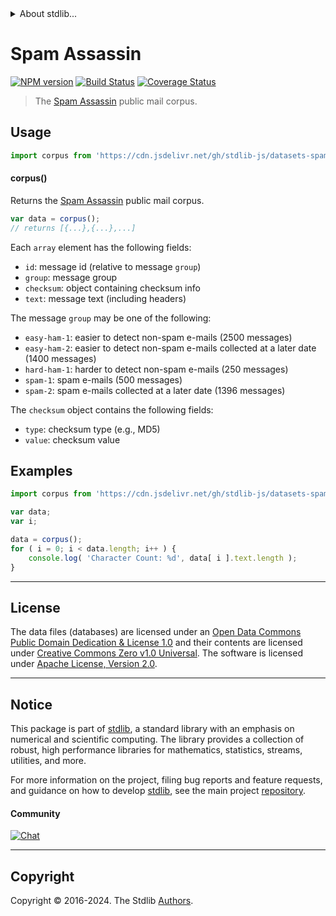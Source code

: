 <!--

@license Apache-2.0

Copyright (c) 2018 The Stdlib Authors.

Licensed under the Apache License, Version 2.0 (the "License");
you may not use this file except in compliance with the License.
You may obtain a copy of the License at

   http://www.apache.org/licenses/LICENSE-2.0

Unless required by applicable law or agreed to in writing, software
distributed under the License is distributed on an "AS IS" BASIS,
WITHOUT WARRANTIES OR CONDITIONS OF ANY KIND, either express or implied.
See the License for the specific language governing permissions and
limitations under the License.

-->


<details>
  <summary>
    About stdlib...
  </summary>
  <p>We believe in a future in which the web is a preferred environment for numerical computation. To help realize this future, we've built stdlib. stdlib is a standard library, with an emphasis on numerical and scientific computation, written in JavaScript (and C) for execution in browsers and in Node.js.</p>
  <p>The library is fully decomposable, being architected in such a way that you can swap out and mix and match APIs and functionality to cater to your exact preferences and use cases.</p>
  <p>When you use stdlib, you can be absolutely certain that you are using the most thorough, rigorous, well-written, studied, documented, tested, measured, and high-quality code out there.</p>
  <p>To join us in bringing numerical computing to the web, get started by checking us out on <a href="https://github.com/stdlib-js/stdlib">GitHub</a>, and please consider <a href="https://opencollective.com/stdlib">financially supporting stdlib</a>. We greatly appreciate your continued support!</p>
</details>

# Spam Assassin

[![NPM version][npm-image]][npm-url] [![Build Status][test-image]][test-url] [![Coverage Status][coverage-image]][coverage-url] <!-- [![dependencies][dependencies-image]][dependencies-url] -->

> The [Spam Assassin][spam-assassin] public mail corpus.

<section class="intro">

</section>

<!-- /.intro -->



<section class="usage">

## Usage

```javascript
import corpus from 'https://cdn.jsdelivr.net/gh/stdlib-js/datasets-spam-assassin@deno/mod.js';
```

#### corpus()

Returns the [Spam Assassin][spam-assassin] public mail corpus.

```javascript
var data = corpus();
// returns [{...},{...},...]
```

Each `array` element has the following fields:

-   `id`: message id (relative to message `group`)
-   `group`: message group
-   `checksum`: object containing checksum info
-   `text`: message text (including headers)

The message `group` may be one of the following:

-   `easy-ham-1`: easier to detect non-spam e-mails (2500 messages)
-   `easy-ham-2`: easier to detect non-spam e-mails collected at a later date (1400 messages)
-   `hard-ham-1`: harder to detect non-spam e-mails (250 messages)
-   `spam-1`: spam e-mails (500 messages)
-   `spam-2`: spam e-mails collected at a later date (1396 messages)

The `checksum` object contains the following fields:

-   `type`: checksum type (e.g., MD5)
-   `value`: checksum value

</section>

<!-- /.usage -->

<section class="examples">

## Examples

<!-- TODO: better example. Possibly a spam classifier. -->

<!-- eslint no-undef: "error" -->

```javascript
import corpus from 'https://cdn.jsdelivr.net/gh/stdlib-js/datasets-spam-assassin@deno/mod.js';

var data;
var i;

data = corpus();
for ( i = 0; i < data.length; i++ ) {
    console.log( 'Character Count: %d', data[ i ].text.length );
}
```

</section>

<!-- /.examples -->



<!-- <license> -->

* * *

## License

The data files (databases) are licensed under an [Open Data Commons Public Domain Dedication & License 1.0][pddl-1.0] and their contents are licensed under [Creative Commons Zero v1.0 Universal][cc0]. The software is licensed under [Apache License, Version 2.0][apache-license].

<!-- </license> -->

<!-- Section for related `stdlib` packages. Do not manually edit this section, as it is automatically populated. -->

<section class="related">

</section>

<!-- /.related -->

<!-- Section for all links. Make sure to keep an empty line after the `section` element and another before the `/section` close. -->


<section class="main-repo" >

* * *

## Notice

This package is part of [stdlib][stdlib], a standard library with an emphasis on numerical and scientific computing. The library provides a collection of robust, high performance libraries for mathematics, statistics, streams, utilities, and more.

For more information on the project, filing bug reports and feature requests, and guidance on how to develop [stdlib][stdlib], see the main project [repository][stdlib].

#### Community

[![Chat][chat-image]][chat-url]

---

## Copyright

Copyright &copy; 2016-2024. The Stdlib [Authors][stdlib-authors].

</section>

<!-- /.stdlib -->

<!-- Section for all links. Make sure to keep an empty line after the `section` element and another before the `/section` close. -->

<section class="links">

[npm-image]: http://img.shields.io/npm/v/@stdlib/datasets-spam-assassin.svg
[npm-url]: https://npmjs.org/package/@stdlib/datasets-spam-assassin

[test-image]: https://github.com/stdlib-js/datasets-spam-assassin/actions/workflows/test.yml/badge.svg?branch=v0.2.0
[test-url]: https://github.com/stdlib-js/datasets-spam-assassin/actions/workflows/test.yml?query=branch:v0.2.0

[coverage-image]: https://img.shields.io/codecov/c/github/stdlib-js/datasets-spam-assassin/main.svg
[coverage-url]: https://codecov.io/github/stdlib-js/datasets-spam-assassin?branch=main

<!--

[dependencies-image]: https://img.shields.io/david/stdlib-js/datasets-spam-assassin.svg
[dependencies-url]: https://david-dm.org/stdlib-js/datasets-spam-assassin/main

-->

[chat-image]: https://img.shields.io/gitter/room/stdlib-js/stdlib.svg
[chat-url]: https://app.gitter.im/#/room/#stdlib-js_stdlib:gitter.im

[stdlib]: https://github.com/stdlib-js/stdlib

[stdlib-authors]: https://github.com/stdlib-js/stdlib/graphs/contributors

[cli-section]: https://github.com/stdlib-js/datasets-spam-assassin#cli
[cli-url]: https://github.com/stdlib-js/datasets-spam-assassin/tree/cli
[@stdlib/datasets-spam-assassin]: https://github.com/stdlib-js/datasets-spam-assassin/tree/main

[umd]: https://github.com/umdjs/umd
[es-module]: https://developer.mozilla.org/en-US/docs/Web/JavaScript/Guide/Modules

[deno-url]: https://github.com/stdlib-js/datasets-spam-assassin/tree/deno
[deno-readme]: https://github.com/stdlib-js/datasets-spam-assassin/blob/deno/README.md
[umd-url]: https://github.com/stdlib-js/datasets-spam-assassin/tree/umd
[umd-readme]: https://github.com/stdlib-js/datasets-spam-assassin/blob/umd/README.md
[esm-url]: https://github.com/stdlib-js/datasets-spam-assassin/tree/esm
[esm-readme]: https://github.com/stdlib-js/datasets-spam-assassin/blob/esm/README.md
[branches-url]: https://github.com/stdlib-js/datasets-spam-assassin/blob/main/branches.md

[pddl-1.0]: http://opendatacommons.org/licenses/pddl/1.0/

[cc0]: https://creativecommons.org/publicdomain/zero/1.0

[apache-license]: https://www.apache.org/licenses/LICENSE-2.0

[ndjson]: http://specs.frictionlessdata.io/ndjson/

[spam-assassin]: http://spamassassin.apache.org/old/publiccorpus/readme.html

</section>

<!-- /.links -->
